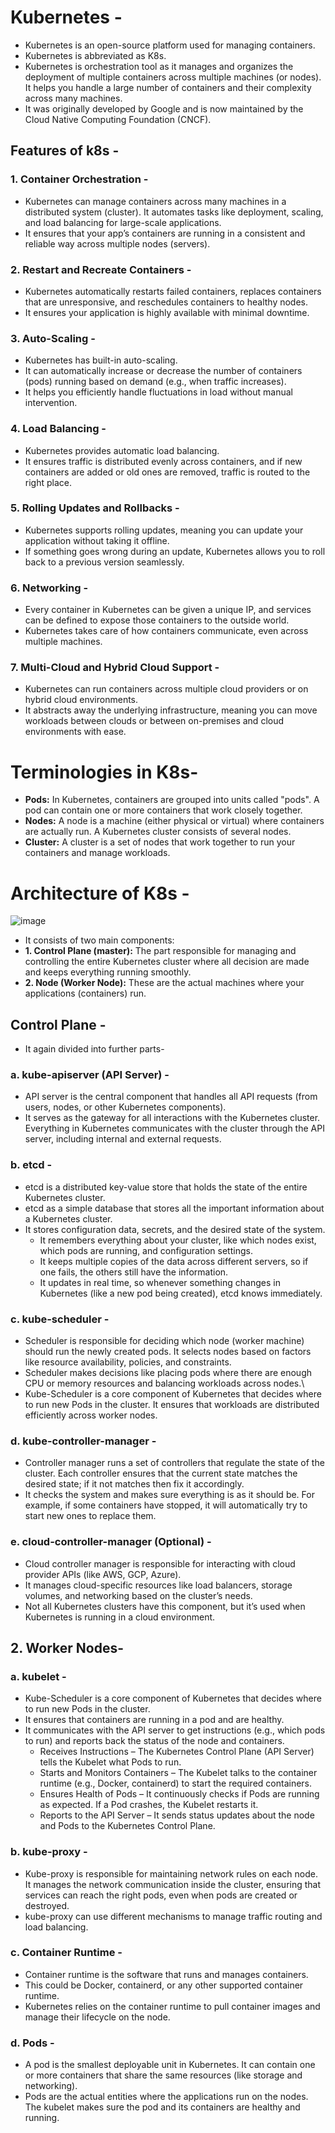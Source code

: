 # Kubernetes -
- Kubernetes is an open-source platform used for managing containers.
- Kubernetes is abbreviated as K8s.
- Kubernetes is orchestration tool as it manages and organizes the deployment of multiple containers across multiple machines (or nodes). It helps you handle a large number of containers and their complexity across many machines.
- It was originally developed by Google and is now maintained by the Cloud Native Computing Foundation (CNCF).

## Features of k8s -
### 1. Container Orchestration -
- Kubernetes can manage containers across many machines in a distributed system (cluster). It automates tasks like deployment, scaling, and load balancing for large-scale applications.
- It ensures that your app’s containers are running in a consistent and reliable way across multiple nodes (servers).

### 2. Restart and Recreate Containers -
-  Kubernetes automatically restarts failed containers, replaces containers that are unresponsive, and reschedules containers to healthy nodes.
-  It ensures your application is highly available with minimal downtime.

### 3. Auto-Scaling -
- Kubernetes has built-in auto-scaling.
- It can automatically increase or decrease the number of containers (pods) running based on demand (e.g., when traffic increases).
- It helps you efficiently handle fluctuations in load without manual intervention.

### 4. Load Balancing -
- Kubernetes provides automatic load balancing.
- It ensures traffic is distributed evenly across containers, and if new containers are added or old ones are removed, traffic is routed to the right place.

### 5. Rolling Updates and Rollbacks -
- Kubernetes supports rolling updates, meaning you can update your application without taking it offline.
- If something goes wrong during an update, Kubernetes allows you to roll back to a previous version seamlessly.

### 6. Networking -
- Every container in Kubernetes can be given a unique IP, and services can be defined to expose those containers to the outside world.
- Kubernetes takes care of how containers communicate, even across multiple machines.

### 7. Multi-Cloud and Hybrid Cloud Support -
- Kubernetes can run containers across multiple cloud providers or on hybrid cloud environments.
- It abstracts away the underlying infrastructure, meaning you can move workloads between clouds or between on-premises and cloud environments with ease.

# Terminologies in K8s-
- **Pods:** In Kubernetes, containers are grouped into units called "pods". A pod can contain one or more containers that work closely together.
- **Nodes:** A node is a machine (either physical or virtual) where containers are actually run. A Kubernetes cluster consists of several nodes.
- **Cluster:** A cluster is a set of nodes that work together to run your containers and manage workloads.

# Architecture of K8s -

![image](https://github.com/user-attachments/assets/1b15e6a7-4932-45e4-9117-57c7d2e75332)


- It consists of two main components:
- **1. Control Plane (master):** The part responsible for managing and controlling the entire Kubernetes cluster where all decision are made and keeps everything running smoothly.
- **2. Node (Worker Node):** These are the actual machines where your applications (containers) run.

## Control Plane -
- It again divided into further parts-

### a. kube-apiserver (API Server) -
- API server is the central component that handles all API requests (from users, nodes, or other Kubernetes components).
- It serves as the gateway for all interactions with the Kubernetes cluster. Everything in Kubernetes communicates with the cluster through the API server, including internal and external requests.

### b. etcd -
- etcd is a distributed key-value store that holds the state of the entire Kubernetes cluster.
- etcd as a simple database that stores all the important information about a Kubernetes cluster.
- It stores configuration data, secrets, and the desired state of the system.
  - It remembers everything about your cluster, like which nodes exist, which pods are running, and configuration settings.
  - It keeps multiple copies of the data across different servers, so if one fails, the others still have the information.
  - It updates in real time, so whenever something changes in Kubernetes (like a new pod being created), etcd knows immediately.

### c. kube-scheduler -
- Scheduler is responsible for deciding which node (worker machine) should run the newly created pods. It selects nodes based on factors like resource availability, policies, and constraints.
- Scheduler makes decisions like placing pods where there are enough CPU or memory resources and balancing workloads across nodes.\
- Kube-Scheduler is a core component of Kubernetes that decides where to run new Pods in the cluster. It ensures that workloads are distributed efficiently across worker nodes.

### d. kube-controller-manager -
- Controller manager runs a set of controllers that regulate the state of the cluster. Each controller ensures that the current state matches the desired state; if it not matches then fix it accordingly.
- It checks the system and makes sure everything is as it should be. For example, if some containers have stopped, it will automatically try to start new ones to replace them.

### e. cloud-controller-manager (Optional) -
- Cloud controller manager is responsible for interacting with cloud provider APIs (like AWS, GCP, Azure).
- It manages cloud-specific resources like load balancers, storage volumes, and networking based on the cluster’s needs.
- Not all Kubernetes clusters have this component, but it’s used when Kubernetes is running in a cloud environment.

## 2. Worker Nodes-
### a. kubelet -
- Kube-Scheduler is a core component of Kubernetes that decides where to run new Pods in the cluster.
- It ensures that containers are running in a pod and are healthy.
- It communicates with the API server to get instructions (e.g., which pods to run) and reports back the status of the node and containers.
    - Receives Instructions – The Kubernetes Control Plane (API Server) tells the Kubelet what Pods to run.
    - Starts and Monitors Containers – The Kubelet talks to the container runtime (e.g., Docker, containerd) to start the required containers.
    - Ensures Health of Pods – It continuously checks if Pods are running as expected. If a Pod crashes, the Kubelet restarts it.
    - Reports to the API Server – It sends status updates about the node and Pods to the Kubernetes Control Plane.
 

### b. kube-proxy -
- Kube-proxy is responsible for maintaining network rules on each node. It manages the network communication inside the cluster, ensuring that services can reach the right pods, even when pods are created or destroyed.
- kube-proxy can use different mechanisms to manage traffic routing and load balancing.

### c. Container Runtime -
- Container runtime is the software that runs and manages containers.
- This could be Docker, containerd, or any other supported container runtime.
- Kubernetes relies on the container runtime to pull container images and manage their lifecycle on the node.

### d. Pods -
- A pod is the smallest deployable unit in Kubernetes. It can contain one or more containers that share the same resources (like storage and networking).
- Pods are the actual entities where the applications run on the nodes. The kubelet makes sure the pod and its containers are healthy and running.

















